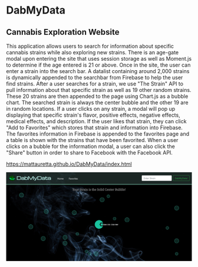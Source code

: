 # DabMyData

## Cannabis Exploration Website

This application allows users to search for information about specific cannabis strains while also exploring new strains. There is an age-gate modal upon entering the site that uses session storage as well as Moment.js to determine if the age entered is 21 or above. Once in the site, the user can enter a strain into the search bar. A datalist containing around 2,000 strains is dynamically appended to the searchbar from Firebase to help the user find strains. After a user searches for a strain, we use "The Strain" API to pull information about that specific strain as well as 19 other random strains. These 20 strains are then appended to the page using Chart.js as a bubble chart. The searched strain is always the center bubble and the other 19 are in random locations. If a user clicks on any strain, a modal will pop up displaying that specific strain's flavor, positive effects, negative effects, medical effects, and description. If the user likes that strain, they can click "Add to Favorites" which stores that strain and information into Firebase. The favorites information in Firebase is appended to the favorites page and a table is shown with the strains that have been favorited. When a user clicks on a bubble for the information modal, a user can also click the "Share" button in order to share to Facebook with the Facebook API.

https://mattauretta.github.io/DabMyData/index.html

![Screenshot of Game](assets/images/dmd-screenshot.png)
